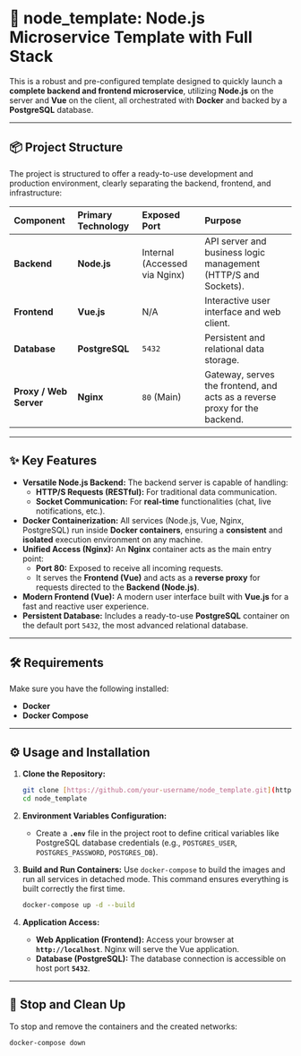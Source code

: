 # 🚀 node_template: Node.js Microservice Template with Full Stack

This is a robust and pre-configured template designed to quickly launch a **complete backend and frontend microservice**, utilizing **Node.js** on the server and **Vue** on the client, all orchestrated with **Docker** and backed by a **PostgreSQL** database.

---

## 📦 Project Structure

The project is structured to offer a ready-to-use development and production environment, clearly separating the backend, frontend, and infrastructure:

| Component | Primary Technology | Exposed Port | Purpose |
| :--- | :--- | :--- | :--- |
| **Backend** | **Node.js** | Internal (Accessed via Nginx) | API server and business logic management (HTTP/S and Sockets). |
| **Frontend** | **Vue.js** | N/A | Interactive user interface and web client. |
| **Database** | **PostgreSQL** | `5432` | Persistent and relational data storage. |
| **Proxy / Web Server** | **Nginx** | `80` (Main) | Gateway, serves the frontend, and acts as a reverse proxy for the backend. |

---

## ✨ Key Features

* **Versatile Node.js Backend:** The backend server is capable of handling:
    * **HTTP/S Requests (RESTful):** For traditional data communication.
    * **Socket Communication:** For **real-time** functionalities (chat, live notifications, etc.).
* **Docker Containerization:** All services (Node.js, Vue, Nginx, PostgreSQL) run inside **Docker containers**, ensuring a **consistent** and **isolated** execution environment on any machine.
* **Unified Access (Nginx):** An **Nginx** container acts as the main entry point:
    * **Port 80:** Exposed to receive all incoming requests.
    * It serves the **Frontend (Vue)** and acts as a **reverse proxy** for requests directed to the **Backend (Node.js)**.
* **Modern Frontend (Vue):** A modern user interface built with **Vue.js** for a fast and reactive user experience.
* **Persistent Database:** Includes a ready-to-use **PostgreSQL** container on the default port `5432`, the most advanced relational database.

---

## 🛠️ Requirements

Make sure you have the following installed:

* **Docker**
* **Docker Compose**

---

## ⚙️ Usage and Installation

1.  **Clone the Repository:**
    ```bash
    git clone [https://github.com/your-username/node_template.git](https://github.com/your-username/node_template.git)
    cd node_template
    ```

2.  **Environment Variables Configuration:**
    * Create a **`.env`** file in the project root to define critical variables like PostgreSQL database credentials (e.g., `POSTGRES_USER`, `POSTGRES_PASSWORD`, `POSTGRES_DB`).

3.  **Build and Run Containers:**
    Use `docker-compose` to build the images and run all services in detached mode. This command ensures everything is built correctly the first time.

    ```bash
    docker-compose up -d --build
    ```

4.  **Application Access:**
    * **Web Application (Frontend):** Access your browser at **`http://localhost`**. Nginx will serve the Vue application.
    * **Database (PostgreSQL):** The database connection is accessible on host port **`5432`**.

---

## 🛑 Stop and Clean Up

To stop and remove the containers and the created networks:

```bash
docker-compose down